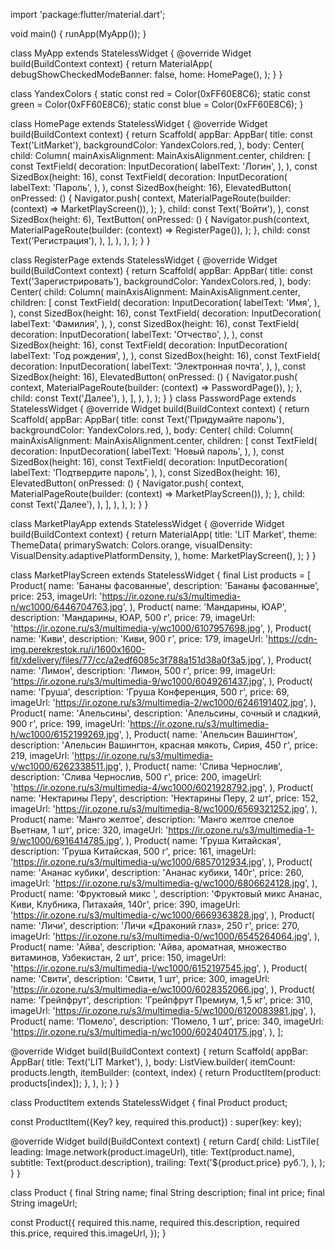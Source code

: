 import 'package:flutter/material.dart';

void main() {
runApp(MyApp());
}

class MyApp extends StatelessWidget {
@override
Widget build(BuildContext context) {
return MaterialApp(
debugShowCheckedModeBanner: false,
home: HomePage(),
);
}
}

class YandexColors {
static const red = Color(0xFF60E8C6);
static const green = Color(0xFF60E8C6);
static const blue = Color(0xFF60E8C6);
}

class HomePage extends StatelessWidget {
@override
Widget build(BuildContext context) {
return Scaffold(
appBar: AppBar(
title: const Text('LitMarket'),
backgroundColor: YandexColors.red,
),
body: Center(
child: Column(
mainAxisAlignment: MainAxisAlignment.center,
children: [
const TextField(
decoration: InputDecoration(
labelText: 'Логин',
),
),
const SizedBox(height: 16),
const TextField(
decoration: InputDecoration(
labelText: 'Пароль',
),
),
const SizedBox(height: 16),
ElevatedButton(
onPressed: () {
Navigator.push(
context,
MaterialPageRoute(builder: (context) => MarketPlayScreen()),
);
},
child: const Text('Войти'),
),
const SizedBox(height: 6),
TextButton(
onPressed: () {
Navigator.push(context, MaterialPageRoute(builder: (context) => RegisterPage()),
);
},
child: const Text('Регистрация'),
),
],
),
),
);
}
}

class RegisterPage extends StatelessWidget {
@override
Widget build(BuildContext context) {
return Scaffold(
appBar: AppBar(
title: const Text('Зарегистрировать'),
backgroundColor: YandexColors.red,
),
body: Center(
child: Column(
mainAxisAlignment: MainAxisAlignment.center,
children: [
const TextField(
decoration: InputDecoration(
labelText: 'Имя',
),
),
const SizedBox(height: 16),
const TextField(
decoration: InputDecoration(
labelText: 'Фамилия',
),
),
const SizedBox(height: 16),
const TextField(
decoration: InputDecoration(
labelText: 'Отчество',
),
),
const SizedBox(height: 16),
const TextField(
decoration: InputDecoration(
labelText: 'Год рождения',
),
),
const SizedBox(height: 16),
const TextField(
decoration: InputDecoration(
labelText: 'Электронная почта',
),
),
const SizedBox(height: 16),
ElevatedButton(
onPressed: () {
Navigator.push(
context,
MaterialPageRoute(builder: (context) => PasswordPage()),
);
},
child: const Text('Далее'),
),
],
),
),
);
}
}
class PasswordPage extends StatelessWidget {
@override
Widget build(BuildContext context) {
return Scaffold(
appBar: AppBar(
title: const Text('Придумайте пароль'),
backgroundColor: YandexColors.red,
),
body: Center(
child: Column(
mainAxisAlignment: MainAxisAlignment.center,
children: [
const TextField(
decoration: InputDecoration(
labelText: 'Новый пароль',
),
),
const SizedBox(height: 16),
const TextField(
decoration: InputDecoration(
labelText: 'Подтвердите пароль',
),
),
const SizedBox(height: 16),
ElevatedButton(
onPressed: () {
Navigator.push(
context,
MaterialPageRoute(builder: (context) => MarketPlayScreen()),
);
},
child: const Text('Далее'),
),
],
),
),
);
}
}



class MarketPlayApp extends StatelessWidget {
@override
Widget build(BuildContext context) {
return MaterialApp(
title: 'LIT Market',
theme: ThemeData(
primarySwatch: Colors.orange,
visualDensity: VisualDensity.adaptivePlatformDensity,
),
home: MarketPlayScreen(),
);
}
}

class MarketPlayScreen extends StatelessWidget {
final List<Product> products = [
Product(
name: 'Бананы фасованные',
description: 'Бананы фасованные',
price: 253,
imageUrl: 'https://ir.ozone.ru/s3/multimedia-n/wc1000/6446704763.jpg',
),
Product(
name: 'Мандарины, ЮАР',
description: 'Мандарины, ЮАР, 500 г',
price: 79,
imageUrl: 'https://ir.ozone.ru/s3/multimedia-y/wc1000/6107957698.jpg',
),
Product(
name: 'Киви',
description: 'Киви, 900 г',
price: 179,
imageUrl: 'https://cdn-img.perekrestok.ru/i/1600x1600-fit/xdelivery/files/77/cc/a2edf6085c3f788a151d38a0f3a5.jpg',
),
Product(
name: 'Лимон',
description: 'Лимон, 500 г',
price: 99,
imageUrl: 'https://ir.ozone.ru/s3/multimedia-9/wc1000/6049261437.jpg',
),
Product(
name: 'Груша',
description: 'Груша Конференция, 500 г',
price: 69,
imageUrl: 'https://ir.ozone.ru/s3/multimedia-2/wc1000/6246191402.jpg',
),
Product(
name: 'Апельсины',
description: 'Апельсины, сочный и сладкий, 900 г',
price: 199,
imageUrl: 'https://ir.ozone.ru/s3/multimedia-h/wc1000/6152199269.jpg',
),
Product(
name: 'Апельсин Вашингтон',
description: 'Апельсин Вашингтон, красная мякоть, Сирия, 450 г',
price: 219,
imageUrl: 'https://ir.ozone.ru/s3/multimedia-v/wc1000/6262338511.jpg',
),
Product(
name: 'Слива Чернослив',
description: 'Слива Чернослив, 500 г',
price: 200,
imageUrl: 'https://ir.ozone.ru/s3/multimedia-4/wc1000/6021928792.jpg',
),
Product(
name: 'Нектарины Перу',
description: 'Нектарины Перу, 2 шт',
price: 152,
imageUrl: 'https://ir.ozone.ru/s3/multimedia-8/wc1000/6569321252.jpg',
),
Product(
name: 'Манго желтое',
description: 'Манго желтое спелое Вьетнам, 1 шт',
price: 320,
imageUrl: 'https://ir.ozone.ru/s3/multimedia-1-9/wc1000/6916414785.jpg',
),
Product(
name: 'Груша Китайская',
description: 'Груша Китайская, 500 г',
price: 161,
imageUrl: 'https://ir.ozone.ru/s3/multimedia-u/wc1000/6857012934.jpg',
),
Product(
name: 'Ананас кубики',
description: 'Ананас кубики, 140г',
price: 260,
imageUrl: 'https://ir.ozone.ru/s3/multimedia-g/wc1000/6806624128.jpg',
),
Product(
name: 'Фруктовый микс ',
description: 'Фруктовый микс Ананас, Киви, Клубника, Питахайя, 140г',
price: 390,
imageUrl: 'https://ir.ozone.ru/s3/multimedia-c/wc1000/6669363828.jpg',
),
Product(
name: 'Личи',
description: 'Личи «Драконий глаз», 250 г',
price: 270,
imageUrl: 'https://ir.ozone.ru/s3/multimedia-0/wc1000/6545264064.jpg',
),
Product(
name: 'Айва',
description: 'Айва, ароматная, множество витаминов, Узбекистан, 2 шт',
price: 150,
imageUrl: 'https://ir.ozone.ru/s3/multimedia-l/wc1000/6152197545.jpg',
),
Product(
name: 'Свити',
description: 'Свити, 1 шт',
price: 300,
imageUrl: 'https://ir.ozone.ru/s3/multimedia-e/wc1000/6028352066.jpg',
),
Product(
name: 'Грейпфрут',
description: 'Грейпфрут Премиум, 1,5 кг',
price: 310,
imageUrl: 'https://ir.ozone.ru/s3/multimedia-5/wc1000/6120083981.jpg',
),
Product(
name: 'Помело',
description: 'Помело, 1 шт',
price: 340,
imageUrl: 'https://ir.ozone.ru/s3/multimedia-n/wc1000/6024040175.jpg',
),
];

@override
Widget build(BuildContext context) {
return Scaffold(
appBar: AppBar(
title: Text('LIT Market'),
),
body: ListView.builder(
itemCount: products.length,
itemBuilder: (context, index) {
return ProductItem(product: products[index]);
},
),
);
}
}

class ProductItem extends StatelessWidget {
final Product product;

const ProductItem({Key? key, required this.product}) : super(key: key);

@override
Widget build(BuildContext context) {
return Card(
child: ListTile(
leading: Image.network(product.imageUrl),
title: Text(product.name),
subtitle: Text(product.description),
trailing: Text('${product.price} руб.'),
),
);
}
}

class Product {
final String name;
final String description;
final int price;
final String imageUrl;

const Product({
required this.name,
required this.description,
required this.price,
required this.imageUrl,
});
}




